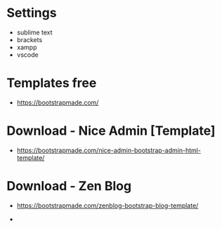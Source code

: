 # Settings
- sublime text
- brackets
- xampp
- vscode

# Templates free
- https://bootstrapmade.com/

# Download - Nice Admin [Template]
- https://bootstrapmade.com/nice-admin-bootstrap-admin-html-template/

# Download - Zen Blog
- https://bootstrapmade.com/zenblog-bootstrap-blog-template/


- 
